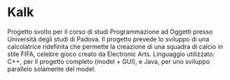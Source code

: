 # Kalk
Progetto svolto per il corso di studi Programmazione ad Oggetti presso Università degli studi di Padova.
Il progetto prevede lo sviluppo di una calcolatrice ridefinita che permette la creazione di una squadra di calcio in stile FIFA, celebre gioco creato da Electronic Arts.
Linguaggio utilizzato: C++, per il progetto completo (model + GUI), e Java, per uno sviluppo parallelo solamente del model.
